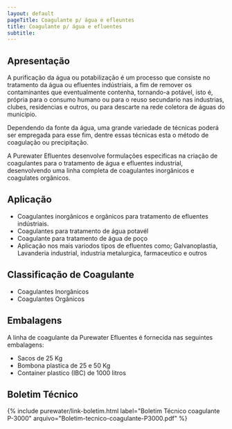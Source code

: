 ```yaml
---
layout: default
pageTitle: Coagulante p/ água e efleuntes
title: Coagulante p/ água e efluentes
subtitle: 
---
```


## Apresentação

A purificação da água ou potabilização é um processo que consiste no tratamento da água ou efluentes indústriais, a fim de remover os contaminantes que eventualmente contenha, tornando-a potável, isto é, própria para o consumo humano ou para o reuso secundario nas industrias, clubes, residencias e outros, ou para descarte na rede coletora de águas do municipio.

Dependendo da fonte da água, uma grande variedade de técnicas poderá ser empregada para esse fim, dentre essas técnicas esta o método de coagulação ou precipitação.

A Purewater Efluentes desenvolve formulações especificas na criação de coagulantes para o tratamento de água e efluentes industrial, desenvolvendo uma linha completa de coagulantes inorgânicos e coagulates orgânicos.

## Aplicação

- Coagulantes inorgânicos e orgânicos para tratamento de efluentes indústriais.
- Coagulantes para tratamento de água potavél
- Coagulante para tratamento de água de poço
- Aplicação nos mais variodos tipos de efluentes como; Galvanoplastia, Lavanderia industrial, industria metalurgica, farmaceutico e outros

## Classificação de Coagulante

- Coagulantes Inorgânicos
- Coagulantes Orgânicos

## Embalagens

A linha de coagulante da Purewater Efluentes é fornecida nas seguintes embalagens:

- Sacos de 25 Kg 
- Bombona plastica de 25 e 50 Kg
- Container plastico (IBC) de 1000 litros

## Boletim Técnico

{% include purewater/link-boletim.html 
   label="Boletim Técnico coagulante P-3000" 
   arquivo="Boletim-tecnico-coagulante-P3000.pdf" %}
   

